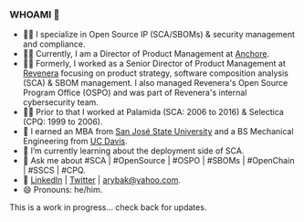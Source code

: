 ### WHOAMI 👋

- 👩‍💻 I specialize in Open Source IP (SCA/SBOMs) & security management and compliance.
- 👩‍💻 Currently, I am a Director of Product Management at [Anchore](https://anchore.com).
- 👩‍💻 Formerly, I worked as a Senior Director of Product Management at [Revenera](http://www.revenera.com) focusing on product strategy, software composition analysis (SCA) & SBOM management. I also managed Revenera's Open Source Program Office (OSPO) and was part of Revenera's internal cybersecurity team.
- 👩‍💻 Prior to that I worked at Palamida (SCA: 2006 to 2016) & Selectica (CPQ: 1999 to 2006).
- 🌱 I earned an MBA from [San José State University](https://www.sjsu.edu) and a BS Mechanical Engineering from [UC Davis](https://www.ucdavis.edu/).
- 🌱 I’m currently learning about the deployment side of SCA.
- 💬 Ask me about #SCA | #OpenSource | #OSPO | #SBOMs | #OpenChain | #SSCS | #CPQ.
- 📢 [LinkedIn](https://www.linkedin.com/in/alexrybak) | [Twitter](https://twitter.com/arybak) | arybak@yahoo.com.
- 😄 Pronouns: he/him.

This is a work in progress... check back for updates.

<!--
- 👯 I’m looking to collaborate on ...
- 🤔 I’m looking for help with ...
- ⚡ Fun fact: ...
-->
